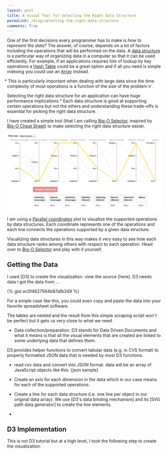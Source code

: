 ```yaml
---
layout: post
title: A Visual Tool for Selecting the Right Data Structure
permalink: /blog/selecting-the-right-data-structure
comments: True
---
```


One of the first decisions every programmer has to make is *how to represent the data?* The answer, of course, depends on a lot of factors including the operations that will be performed on the data. A [data structure](http://en.wikipedia.org/wiki/Data_structure) is a particular way of organizing data in a computer so that it can be used efficiently. For example, if an applications requires lots of lookup by key operations a [Hash Table](http://en.wikipedia.org/wiki/Hash_table) could be a great option and if all you need is simple indexing you could use an [Array](http://en.wikipedia.org/wiki/Array_data_structure) instead.

<aside style="text-indent:-8px">* This is particularly important when dealing with large data since the time complexity of most operations is a function of the size of the problem`n`.</aside>

Selecting the right data structure for an application can have huge performance implications.* Each data structure is good at supporting certain operations but not the others and understanding these trade-offs is essential for picking the right data structure.

I have created a simple tool (that I am calling [Big-O Selector](/bigoselector/), inspired by [Big-O Cheat Sheet](http://bigocheatsheet.com/)) to make selecting the right data structure easier.

[![Big-O Selector screenshot](/images/big-o-selector.png "Big-O Selector")](/bigoselector/)

I am using a [Parallel coordinates](http://en.wikipedia.org/wiki/Parallel_coordinates) plot to visualize the supported operations by data structures. Each coordinate represents one of the operations and each line connects the operations supported by a given data structure.

Visualizing data structures in this way makes it very easy to see how each data structure ranks among others with respect to each operation. Head over to [Big-O Selector](/bigoselector/) and play with it yourself. 


## Getting the Data

I used [D3] to create the visualization. view the source [here].
D3 needs data
I got the data from ...

{% gist ec5f4627564b87afb349 %}

<aside>For a simple case like this, you could even copy and paste the data into your favorite spreadsheet software.</aside>

The tables are nested and the result from this simple scraping script won't be perfect but it gets us very close to what we need.


* Data collection/preparation: D3 stands for Data Driven Documents and what it means is that all the visual elements that are created are linked to some underlying data that defines them.

D3 provides helper functions to convert tabular data (e.g. in CVS format) to properly formatted JSON data that is needed by most D3 functions.


* read csv data and convert into JSON format. data will be an array of JavaScript objects like this:
{json sample}

* Create an axis for each dimension in the data which in our case means for each of the supported operations.

* Create a line for each data structure (i.e. one line per object in our original data array). We use [D3's data binding mechanism] and its [SVG path data generator] to create the line elements.

* 


## D3 Implementation

This is not D3 tutorial but at a high level, I took the following step to create the visualization:

